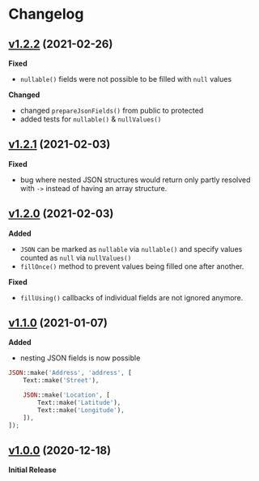 # Changelog

## [v1.2.2](https://github.com/naoray/nova-json/tree/v1.2.2) (2021-02-26)

**Fixed**
- `nullable()` fields were not possible to be filled with `null` values

**Changed**
- changed `prepareJsonFields()` from public to protected
- added tests for `nullable()` & `nullValues()`

## [v1.2.1](https://github.com/naoray/nova-json/tree/v1.2.1) (2021-02-03)

**Fixed**
- bug where nested JSON structures would return only partly resolved with `->` instead of having an array structure.

## [v1.2.0](https://github.com/naoray/nova-json/tree/v1.2.0) (2021-02-03)

**Added**
- `JSON` can be marked as `nullable` via `nullable()` and specify values counted as `null` via `nullValues()`
- `fillOnce()` method to prevent values being filled one after another.

**Fixed**
- `fillUsing()` callbacks of individual fields are not ignored anymore.

## [v1.1.0](https://github.com/naoray/nova-json/tree/v1.1.0) (2021-01-07)

**Added**
- nesting JSON fields is now possible

```php
JSON::make('Address', 'address', [
    Text::make('Street'),

    JSON::make('Location', [
        Text::make('Latitude'),
        Text::make('Longitude'),
    ]),
]);
```

## [v1.0.0](https://github.com/naoray/nova-json/tree/v1.0.0) (2020-12-18)

**Initial Release**
